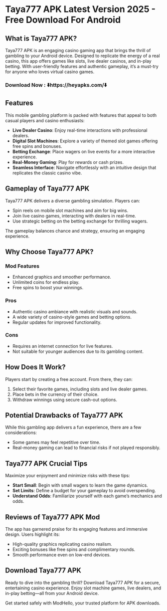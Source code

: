 # Taya777 APK Latest Version 2025 - Free Download For Android

## What is Taya777 APK?  
Taya777 APK is an engaging casino gaming app that brings the thrill of gambling to your Android device. Designed to replicate the energy of a real casino, this app offers games like slots, live dealer casinos, and in-play betting. With user-friendly features and authentic gameplay, it’s a must-try for anyone who loves virtual casino games.  

### Download Now : ⬇️https://heyapks.com/⬇️

## Features 
This mobile gambling platform is packed with features that appeal to both casual players and casino enthusiasts:  

- **Live Dealer Casino**: Enjoy real-time interactions with professional dealers.  
- **Digital Slot Machines**: Explore a variety of themed slot games offering free spins and bonuses.  
- **Betting Exchange**: Place wagers on live events for a more interactive experience.  
- **Real-Money Gaming**: Play for rewards or cash prizes.  
- **Seamless Interface**: Navigate effortlessly with an intuitive design that replicates the classic casino vibe.  

## Gameplay of Taya777 APK  
Taya777 APK delivers a diverse gambling simulation. Players can:  

- Spin reels on mobile slot machines and aim for big wins.  
- Join live casino games, interacting with dealers in real-time.  
- Use strategic betting on the betting exchange for thrilling wagers.  

The gameplay balances chance and strategy, ensuring an engaging experience.  

## Why Choose Taya777 APK?  

### Mod Features  
- Enhanced graphics and smoother performance.  
- Unlimited coins for endless play.  
- Free spins to boost your winnings.  

### Pros  
- Authentic casino ambiance with realistic visuals and sounds.  
- A wide variety of casino-style games and betting options.  
- Regular updates for improved functionality.  

### Cons  
- Requires an internet connection for live features.  
- Not suitable for younger audiences due to its gambling content.  

## How Does It Work?  
Players start by creating a free account. From there, they can:  

1. Select their favorite games, including slots and live dealer games.  
2. Place bets in the currency of their choice.  
3. Withdraw winnings using secure cash-out options.  

## Potential Drawbacks of Taya777 APK  
While this gambling app delivers a fun experience, there are a few considerations:  

- Some games may feel repetitive over time.  
- Real-money gaming can lead to financial risks if not played responsibly.  

## Taya777 APK Crucial Tips  
Maximize your enjoyment and minimize risks with these tips:  

- **Start Small**: Begin with small wagers to learn the game dynamics.  
- **Set Limits**: Define a budget for your gameplay to avoid overspending.  
- **Understand Odds**: Familiarize yourself with each game’s mechanics and odds.  

## Reviews of Taya777 APK Mod  
The app has garnered praise for its engaging features and immersive design. Users highlight its:  

- High-quality graphics replicating casino realism.  
- Exciting bonuses like free spins and complimentary rounds.  
- Smooth performance even on low-end devices.  

## Download Taya777 APK  
Ready to dive into the gambling thrill? Download Taya777 APK for a secure, entertaining casino experience. Enjoy slot machine games, live dealers, and in-play betting—all from your Android device.  

Get started safely with ModHello, your trusted platform for APK downloads.
